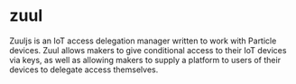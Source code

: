 zuul
===========

Zuuljs is an IoT access delegation manager written to work with Particle devices. Zuul allows makers to give conditional access to their IoT devices via keys, as well as allowing makers to supply a platform to users of their devices to delegate access themselves.
